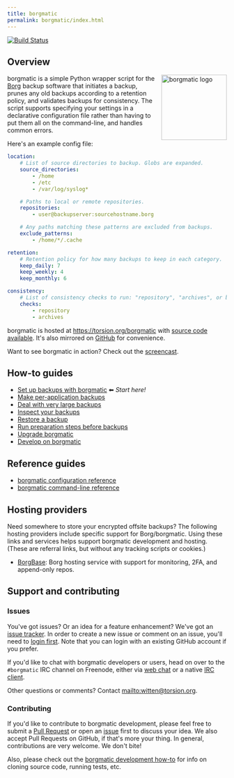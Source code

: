 ```yaml
---
title: borgmatic
permalink: borgmatic/index.html
---
```

<a href="https://build.torsion.org/witten/borgmatic" alt="build status">![Build Status](https://build.torsion.org/api/badges/witten/borgmatic/status.svg)</a>

## Overview

<img src="https://projects.torsion.org/witten/borgmatic/raw/branch/master/static/borgmatic.png" alt="borgmatic logo" width="150px" style="float: right; padding-left: 1em;">

borgmatic is a simple Python wrapper script for the
[Borg](https://www.borgbackup.org/) backup software that initiates a backup,
prunes any old backups according to a retention policy, and validates backups
for consistency. The script supports specifying your settings in a declarative
configuration file rather than having to put them all on the command-line, and
handles common errors.

Here's an example config file:

```yaml
location:
    # List of source directories to backup. Globs are expanded.
    source_directories:
        - /home
        - /etc
        - /var/log/syslog*

    # Paths to local or remote repositories.
    repositories:
        - user@backupserver:sourcehostname.borg

    # Any paths matching these patterns are excluded from backups.
    exclude_patterns:
        - /home/*/.cache

retention:
    # Retention policy for how many backups to keep in each category.
    keep_daily: 7
    keep_weekly: 4
    keep_monthly: 6

consistency:
    # List of consistency checks to run: "repository", "archives", or both.
    checks:
        - repository
        - archives
```

borgmatic is hosted at <https://torsion.org/borgmatic> with [source code
available](https://projects.torsion.org/witten/borgmatic). It's also mirrored
on [GitHub](https://github.com/witten/borgmatic) for convenience.

Want to see borgmatic in action? Check out the <a
href="https://asciinema.org/a/203761" target="_blank">screencast</a>.

<script src="https://asciinema.org/a/203761.js" id="asciicast-203761" async></script>


## How-to guides

 * [Set up backups with borgmatic](docs/how-to/set-up-backups.md) ⬅ *Start here!*
 * [Make per-application backups](docs/how-to/make-per-application-backups.md)
 * [Deal with very large backups](docs/how-to/deal-with-very-large-backups.md)
 * [Inspect your backups](docs/how-to/inspect-your-backups.md)
 * [Restore a backup](docs/how-to/restore-a-backup.md)
 * [Run preparation steps before backups](docs/how-to/run-preparation-steps-before-backups.md)
 * [Upgrade borgmatic](docs/how-to/upgrade.md)
 * [Develop on borgmatic](docs/how-to/develop-on-borgmatic.md)


## Reference guides

 * [borgmatic configuration reference](docs/reference/configuration.md)
 * [borgmatic command-line reference](docs/reference/command-line.md)


## Hosting providers

Need somewhere to store your encrypted offsite backups? The following hosting
providers include specific support for Borg/borgmatic. Using these links and
services helps support borgmatic development and hosting. (These are referral
links, but without any tracking scripts or cookies.)

 * [BorgBase](https://www.borgbase.com/?utm_source=borgmatic): Borg hosting
   service with support for monitoring, 2FA, and append-only repos.


## Support and contributing

### Issues

You've got issues? Or an idea for a feature enhancement? We've got an [issue
tracker](https://projects.torsion.org/witten/borgmatic/issues). In order to
create a new issue or comment on an issue, you'll need to [login
first](https://projects.torsion.org/user/login). Note that you can login with
an existing GitHub account if you prefer.

If you'd like to chat with borgmatic developers or users, head on over to the
`#borgmatic` IRC channel on Freenode, either via <a
href="https://webchat.freenode.net/?channels=borgmatic">web chat</a> or a
native <a href="irc://chat.freenode.net:6697">IRC client</a>.

Other questions or comments? Contact <mailto:witten@torsion.org>.


### Contributing

If you'd like to contribute to borgmatic development, please feel free to
submit a [Pull Request](https://projects.torsion.org/witten/borgmatic/pulls)
or open an [issue](https://projects.torsion.org/witten/borgmatic/issues) first
to discuss your idea. We also accept Pull Requests on GitHub, if that's more
your thing. In general, contributions are very welcome. We don't bite! 

Also, please check out the [borgmatic development
how-to](docs/how-to/develop-on-borgmatic.md) for info on cloning source code,
running tests, etc.
